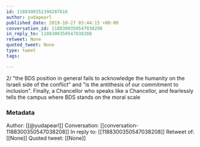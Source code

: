 ```yaml
---
id: 1188300351394287616
author: yudapearl
published_date: 2019-10-27 03:44:15 +00:00
conversation_id: 1188300350547038208
in_reply_to: 1188300350547038208
retweet: None
quoted_tweet: None
type: tweet
tags:

---
```


2/ "the BDS position in general fails to acknowledge the humanity on the Israeli side of the conflict" and "is the antithesis of our commitment to inclusion". Finally, a Chancellor who speaks like a Chancellor, and fearlessly tells the campus where BDS stands on the moral scale

### Metadata

Author: [[@yudapearl]]
Conversation: [[conversation-1188300350547038208]]
In reply to: [[1188300350547038208]]
Retweet of: [[None]]
Quoted tweet: [[None]]
